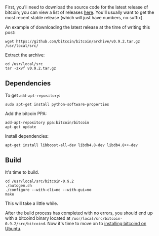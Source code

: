 First, you'll need to download the source code for the latest release of bitcoin; you can view a list of releases [here](https://github.com/bitcoin/bitcoin/releases). You'll usually want to get the most recent stable release (which will just have numbers, no suffix).

An example of downloading the latest release at the time of writing this post:
```
wget https://github.com/bitcoin/bitcoin/archive/v0.9.2.tar.gz /usr/local/src/
```

Extract the archive:
```
cd /usr/local/src
tar -zxvf v0.9.2.tar.gz
```


## Dependencies

To get `add-apt-repository`:
```
sudo apt-get install python-software-properties
```

Add the bitcoin PPA:
```
add-apt-repository ppa:bitcoin/bitcoin
apt-get update
```

Install dependencies:
```
apt-get install libboost-all-dev libdb4.8-dev libdb4.8++-dev
```


## Build

It's time to build.

```
cd /usr/local/src/bitcoin-0.9.2
./autogen.sh
./configure --with-cli=no --with-gui=no
make
```
This will take a little while.

After the build process has completed with no errors, you should end up with a bitcoind binary located at `/usr/local/src/bitcoin-0.9.2/src/bitcoind`. Now it's time to move on to [installing bitcoind on Ubuntu](https://degreesofzero.com/article/intalling-bitcoind-on-ubuntu).
